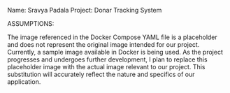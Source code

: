 Name: Sravya Padala
Project: Donar Tracking System

ASSUMPTIONS:

The image referenced in the Docker Compose YAML file is a placeholder and does not represent the original image intended for our project. 
Currently, a sample image available in Docker is being used.
As the project progresses and undergoes further development, I plan to replace this placeholder image with the actual image relevant to our project. 
This substitution will accurately reflect the nature and specifics of our application.
